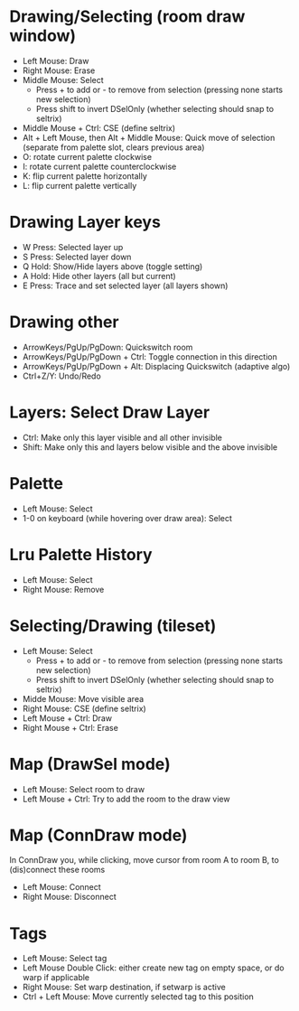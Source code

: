 # Drawing/Selecting (room draw window)

- Left Mouse: Draw
- Right Mouse: Erase
- Middle Mouse: Select
  - Press + to add or - to remove from selection (pressing none starts new selection)
  - Press shift to invert DSelOnly (whether selecting should snap to seltrix)
- Middle Mouse + Ctrl: CSE (define seltrix)
- Alt + Left Mouse, then Alt + Middle Mouse: Quick move of selection (separate from palette slot, clears previous area)
- O: rotate current palette clockwise
- I: rotate current palette counterclockwise
- K: flip current palette horizontally
- L: flip current palette vertically

# Drawing Layer keys

- W Press: Selected layer up
- S Press: Selected layer down
- Q Hold: Show/Hide layers above (toggle setting) 
- A Hold: Hide other layers (all but current)
- E Press: Trace and set selected layer (all layers shown)

# Drawing other

- ArrowKeys/PgUp/PgDown: Quickswitch room
- ArrowKeys/PgUp/PgDown + Ctrl: Toggle connection in this direction
- ArrowKeys/PgUp/PgDown + Alt: Displacing Quickswitch (adaptive algo)
- Ctrl+Z/Y: Undo/Redo

# Layers: Select Draw Layer

- Ctrl: Make only this layer visible and all other invisible
- Shift: Make only this and layers below visible and the above invisible

# Palette

- Left Mouse: Select
- 1-0 on keyboard (while hovering over draw area): Select

# Lru Palette History

- Left Mouse: Select
- Right Mouse: Remove

# Selecting/Drawing (tileset)

- Left Mouse: Select
  - Press + to add or - to remove from selection (pressing none starts new selection)
  - Press shift to invert DSelOnly (whether selecting should snap to seltrix)
- Midde Mouse: Move visible area
- Right Mouse: CSE (define seltrix)
- Left Mouse + Ctrl: Draw
- Right Mouse + Ctrl: Erase

# Map (DrawSel mode)

- Left Mouse: Select room to draw
- Left Mouse + Ctrl: Try to add the room to the draw view

# Map (ConnDraw mode)

In ConnDraw you, while clicking, move cursor from room A to room B, to (dis)connect these rooms

- Left Mouse: Connect
- Right Mouse: Disconnect

# Tags

- Left Mouse: Select tag
- Left Mouse Double Click: either create new tag on empty space, or do warp if applicable
- Right Mouse: Set warp destination, if setwarp is active
- Ctrl + Left Mouse: Move currently selected tag to this position
